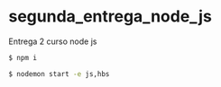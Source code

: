 # segunda_entrega_node_js
Entrega 2 curso node js

```sh
$ npm i
```

```sh
$ nodemon start -e js,hbs
```

